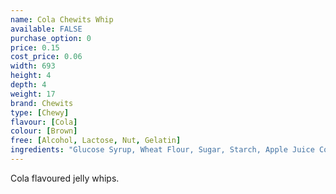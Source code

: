```yaml
---
name: Cola Chewits Whip
available: FALSE
purchase_option: 0
price: 0.15
cost_price: 0.06
width: 693
height: 4
depth: 4
weight: 17
brand: Chewits
type: [Chewy]
flavour: [Cola]
colour: [Brown]
free: [Alcohol, Lactose, Nut, Gelatin]
ingredients: "Glucose Syrup, Wheat Flour, Sugar, Starch, Apple Juice Concentrate, Hydrogenated Vegetable Oil, Citric Acid, Flavouring, Glazing Agent (Shellac), Emulsifier (E471), Colours: E102, E133"
---
```

Cola flavoured jelly whips.